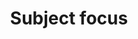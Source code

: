 ---
title: 'Subject focus'
field: 'dcterms.subject'
slug: 'global-subject-focus'
description: 'Keywords that help to describe the resource content or coverage. The topic of the resource. Normally select from control list'
required: False
module: 'Scope'
cluster: 'Global'
policy: 'Free value. Repeat values.'
---